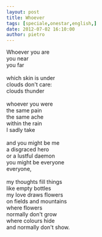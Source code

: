```yaml
---
layout: post
title: Whoever
tags: [speciale,onestar,english,]
date: 2012-07-02 16:10:00
author: pietro
---
```

Whoever you are<br/>you near<br/>you far<br/><br/>which skin is under<br/>clouds don't care:<br/>clouds thunder<br/><br/>whoever you were<br/>the same pain<br/>the same ache<br/>within the rain<br/>I sadly take<br/><br/>and you might be me<br/>a disgraced hero<br/>or a lustful daemon<br/>you might be everyone<br/>everyone,<br/><br/>my thoughts fill things<br/>like empty bottles<br/>my love draws flowers<br/>on fields and mountains<br/>where flowers<br/>normally don't grow<br/>where colours hide<br/>and normally don't show.
